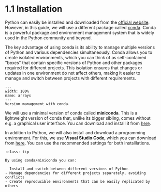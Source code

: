 # 1.1 Installation

Python can easily be installed and downloaded from the [official website](https://www.python.org/). However, in this guide, we will use a different package called [conda](https://conda.io/projects/conda/en/latest/user-guide/getting-started.html). Conda is a powerful package and environment management system that is widely used in the Python community and beyond.

The key advantage of using conda is its ability to manage multiple versions of Python and various dependencies simultaneously. Conda allows you to create isolated environments, which you can think of as self-contained "boxes" that contain specific versions of Python and other packages required for different projects. This isolation ensures that changes or updates in one environment do not affect others, making it easier to manage and switch between projects with different requirements.

```{figure} ../../../_static/figures/conda.png
---
width: 100%
name: arrays
---
Version management with conda.
```

We will use a minimal version of conda called **miniconda**. This is a lightweight version of conda that, unlike its bigger sibling, comes without e.g. a graphical user interface. You can download and install it from [here](https://docs.anaconda.com/miniconda/).

In addition to Python, we will also install and download a programming environment. For this, we use **Visual Studio Code**, which you can download from [here](https://code.visualstudio.com/). You can use the recommended settings for both installlations.

```{admonition} Summary
:class: tip

By using conda/miniconda you can:

- Install and switch between different versions of Python
- Manage dependencies for different projects separately, avoiding conflicts
- Create reproducible environments that can be easily replicated by others
```
